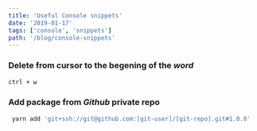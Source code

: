 ```yaml
---
title: 'Useful Console snippets'
date: '2019-01-17'
tags: ['console', 'snippets']
path: '/blog/console-snippets'
---
```


### Delete from cursor to the begening of the _word_

```zsh
ctrl + w
```

### Add package from _Github_ private repo

```zsh
 yarn add 'git+ssh://git@github.com:[git-user]/[git-repo].git#1.0.0'
```
